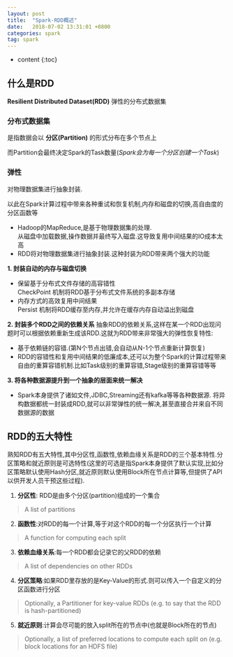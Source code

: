 ```yaml
---
layout: post
title:  "Spark-RDD概述"
date:   2018-07-02 13:31:01 +0800
categories: spark
tag: spark
---
```


* content
{:toc}


## 什么是RDD
**Resilient Distributed Dataset(RDD)** 弹性的分布式数据集  

### 分布式数据集
是指数据会以 **分区(Partition)** 的形式分布在多个节点上  

而Partition会最终决定Spark的Task数量(*Spark会为每一个分区创建一个Task*)  

### 弹性
对物理数据集进行抽象封装.  

以此在Spark计算过程中带来各种重试和恢复机制,内存和磁盘的切换,高自由度的分区函数等  

* Hadoop的MapReduce,是基于物理数据集的处理.  
从磁盘中加载数据,操作数据并最终写入磁盘.这导致复用中间结果的IO成本太高  
* RDD将对物理数据集进行抽象封装.这种封装为RDD带来两个强大的功能

**1. 封装自动的内存与磁盘切换**
* 保留基于分布式文件存储的高容错性  
CheckPoint 机制将RDD基于分布式文件系统的多副本存储
* 内存方式的高效复用中间结果  
Persist 机制将RDD缓存至内存,并允许在缓存内存自动溢出到磁盘

**2. 封装多个RDD之间的依赖关系**
抽象RDD的依赖关系,这样在某一个RDD出现问题时可以根据依赖重新生成该RDD.这就为RDD带来非常强大的弹性恢复特性:
* 基于依赖链的容错.(第N个节点出错,会自动从N-1个节点重新计算恢复) 
* RDD的容错性和复用中间结果的低廉成本,还可以为整个Spark的计算过程带来自由的重算容错机制.比如Task级别的重算容错,Stage级别的重算容错等等

**3. 将各种数据源提升到一个抽象的层面来统一解决**
* Spark本身提供了诸如文件,JDBC,Streaming还有kafka等等各种数据源.
将异构数据都统一封装成RDD,就可以非常弹性的统一解决,甚至直接合并来自不同数据源的数据

## RDD的五大特性

熟知RDD有五大特性,其中分区性,函数性,依赖血缘关系是RDD的三个基本特性.分区策略和就近原则是可选特性(这里的可选是指Spark本身提供了默认实现,比如分区策略默认使用Hash分区,就近原则默认使用Block所在节点计算等,但提供了API以供开发人员干预这些过程).

1. **分区性**: RDD是由多个分区(partition)组成的一个集合
>A list of partitions
2. **函数性**:对RDD的每一个计算,等于对这个RDD的每一个分区执行一个计算
>A function for computing each split
3. **依赖血缘关系**:每一个RDD都会记录它的父RDD的依赖
>A list of dependencies on other RDDs
4. **分区策略**:如果RDD里存放的是Key-Value的形式.则可以传入一个自定义的分区函数进行分区
>Optionally, a Partitioner for key-value RDDs (e.g. to say that the RDD is hash-partitioned)
5. **就近原则**:计算会尽可能的放入split所在的节点中(也就是Block所在的节点)
>Optionally, a list of preferred locations to compute each split on (e.g. block locations for an HDFS file)

